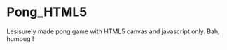 Pong_HTML5
==========

Lesisurely made pong game with HTML5 canvas and javascript only. Bah, humbug !
